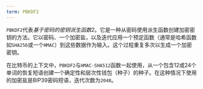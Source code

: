 ```yaml
---
term: PBKDF2
---
```


`PBKDF2`代表*基于密码的密钥派生函数2*。它是一种从密码使用派生函数创建加密密钥的方法。它以密码、一个加密盐，以及迭代应用一个预定函数（通常是哈希函数如`SHA256`或一个`HMAC`）到这些数据作为输入。这个过程重复多次以生成一个加密密钥。

在比特币的上下文中，`PBKDF2`与`HMAC-SHA512`函数一起使用，从一个包含12或24个单词的恢复短语创建一个确定性和层次性钱包（种子）的种子。在这种情况下使用的加密盐是BIP39密码短语，迭代次数为`2048`。